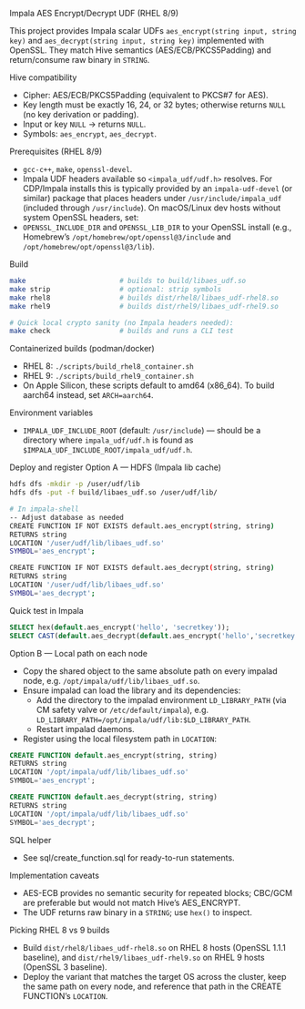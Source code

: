 Impala AES Encrypt/Decrypt UDF (RHEL 8/9)

This project provides Impala scalar UDFs `aes_encrypt(string input, string key)` and `aes_decrypt(string input, string key)` implemented with OpenSSL. They match Hive semantics (AES/ECB/PKCS5Padding) and return/consume raw binary in `STRING`.

Hive compatibility
- Cipher: AES/ECB/PKCS5Padding (equivalent to PKCS#7 for AES).
- Key length must be exactly 16, 24, or 32 bytes; otherwise returns `NULL` (no key derivation or padding).
- Input or key `NULL` → returns `NULL`.
- Symbols: `aes_encrypt`, `aes_decrypt`.

Prerequisites (RHEL 8/9)
- `gcc-c++`, `make`, `openssl-devel`.
- Impala UDF headers available so `<impala_udf/udf.h>` resolves. For CDP/Impala installs this is typically provided by an `impala-udf-devel` (or similar) package that places headers under `/usr/include/impala_udf` (included through `/usr/include`).
On macOS/Linux dev hosts without system OpenSSL headers, set:
- `OPENSSL_INCLUDE_DIR` and `OPENSSL_LIB_DIR` to your OpenSSL install (e.g., Homebrew’s `/opt/homebrew/opt/openssl@3/include` and `/opt/homebrew/opt/openssl@3/lib`).

Build
```bash
make                       # builds to build/libaes_udf.so
make strip                 # optional: strip symbols
make rhel8                 # builds dist/rhel8/libaes_udf-rhel8.so
make rhel9                 # builds dist/rhel9/libaes_udf-rhel9.so

# Quick local crypto sanity (no Impala headers needed):
make check                 # builds and runs a CLI test
```

Containerized builds (podman/docker)
- RHEL 8: `./scripts/build_rhel8_container.sh`
- RHEL 9: `./scripts/build_rhel9_container.sh`
- On Apple Silicon, these scripts default to amd64 (x86_64). To build aarch64 instead, set `ARCH=aarch64`.

Environment variables
- `IMPALA_UDF_INCLUDE_ROOT` (default: `/usr/include`) — should be a directory where `impala_udf/udf.h` is found as `$IMPALA_UDF_INCLUDE_ROOT/impala_udf/udf.h`.

Deploy and register
Option A — HDFS (Impala lib cache)
```bash
hdfs dfs -mkdir -p /user/udf/lib
hdfs dfs -put -f build/libaes_udf.so /user/udf/lib/

# In impala-shell
-- Adjust database as needed
CREATE FUNCTION IF NOT EXISTS default.aes_encrypt(string, string)
RETURNS string
LOCATION '/user/udf/lib/libaes_udf.so'
SYMBOL='aes_encrypt';

CREATE FUNCTION IF NOT EXISTS default.aes_decrypt(string, string)
RETURNS string
LOCATION '/user/udf/lib/libaes_udf.so'
SYMBOL='aes_decrypt';
```

Quick test in Impala
```sql
SELECT hex(default.aes_encrypt('hello', 'secretkey'));
SELECT CAST(default.aes_decrypt(default.aes_encrypt('hello','secretkey'), 'secretkey') AS STRING);
```

Option B — Local path on each node
- Copy the shared object to the same absolute path on every impalad node, e.g. `/opt/impala/udf/lib/libaes_udf.so`.
- Ensure impalad can load the library and its dependencies:
  - Add the directory to the impalad environment `LD_LIBRARY_PATH` (via CM safety valve or `/etc/default/impala`), e.g. `LD_LIBRARY_PATH=/opt/impala/udf/lib:$LD_LIBRARY_PATH`.
  - Restart impalad daemons.
- Register using the local filesystem path in `LOCATION`:
```sql
CREATE FUNCTION default.aes_encrypt(string, string)
RETURNS string
LOCATION '/opt/impala/udf/lib/libaes_udf.so'
SYMBOL='aes_encrypt';

CREATE FUNCTION default.aes_decrypt(string, string)
RETURNS string
LOCATION '/opt/impala/udf/lib/libaes_udf.so'
SYMBOL='aes_decrypt';
```

SQL helper
- See sql/create_function.sql for ready-to-run statements.

Implementation caveats
- AES-ECB provides no semantic security for repeated blocks; CBC/GCM are preferable but would not match Hive’s AES_ENCRYPT.
- The UDF returns raw binary in a `STRING`; use `hex()` to inspect.

Picking RHEL 8 vs 9 builds
- Build `dist/rhel8/libaes_udf-rhel8.so` on RHEL 8 hosts (OpenSSL 1.1.1 baseline), and `dist/rhel9/libaes_udf-rhel9.so` on RHEL 9 hosts (OpenSSL 3 baseline).
- Deploy the variant that matches the target OS across the cluster, keep the same path on every node, and reference that path in the CREATE FUNCTION’s `LOCATION`.
